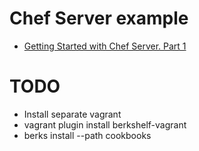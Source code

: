 # Chef Server example

* [Getting Started with Chef Server. Part 1](http://leopard.in.ua/2013/02/17/chef-server-getting-started-part-1/)


# TODO
 * Install separate vagrant
 * vagrant plugin install berkshelf-vagrant
 * berks install --path cookbooks
